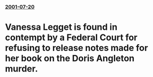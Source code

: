 ### [2001-07-20](/news/2001/07/20/index.md)

#  Vanessa Legget is found in contempt by a Federal Court for refusing to release notes made for her book on the Doris Angleton murder.




